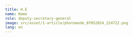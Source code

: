 ```yaml
---
title: H.E
name: Name
role: deputy-secretary-general
image: src/asset/1-article/photomode_07052024_224722.png
lang: en
---
```

